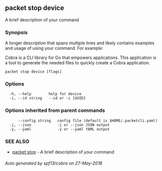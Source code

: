 ## packet stop device

A brief description of your command

### Synopsis

A longer description that spans multiple lines and likely contains examples
and usage of using your command. For example:

Cobra is a CLI library for Go that empowers applications.
This application is a tool to generate the needed files
to quickly create a Cobra application.

```
packet stop device [flags]
```

### Options

```
  -h, --help        help for device
  -i, --id string   --id or -i [UUID]
```

### Options inherited from parent commands

```
      --config string   config file (default is $HOME/.packetcli.yaml)
  -j, --json            -j or --json JSON output
  -y, --yaml            -y or --yaml YAML output
```

### SEE ALSO

* [packet stop](packet_stop.md)	 - A brief description of your command

###### Auto generated by spf13/cobra on 27-May-2018
